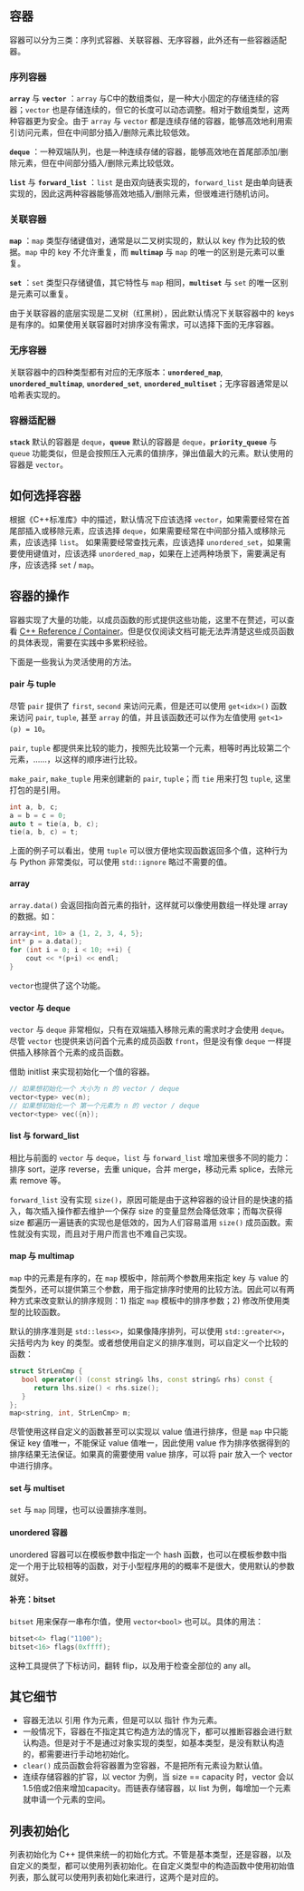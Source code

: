 ## 容器
容器可以分为三类：序列式容器、关联容器、无序容器，此外还有一些容器适配器。
### 序列容器
**`array`** 与 **`vector`** ：`array` 与C中的数组类似，是一种大小固定的存储连续的容器；`vector` 也是存储连续的，但它的长度可以动态调整。相对于数组类型，这两种容器更为安全。由于 `array` 与 `vector` 都是连续存储的容器，能够高效地利用索引访问元素，但在中间部分插入/删除元素比较低效。

**`deque`** ：一种双端队列，也是一种连续存储的容器，能够高效地在首尾部添加/删除元素，但在中间部分插入/删除元素比较低效。

**`list`** 与 **`forward_list`** ：`list` 是由双向链表实现的，`forward_list` 是由单向链表实现的，因此这两种容器能够高效地插入/删除元素，但很难进行随机访问。

### 关联容器
**`map`** ：`map` 类型存储键值对，通常是以二叉树实现的，默认以 key 作为比较的依据。`map` 中的 key 不允许重复，而 **`multimap`** 与 `map` 的唯一的区别是元素可以重复。

**`set`** ：`set` 类型只存储键值，其它特性与 `map` 相同，**`multiset`** 与 `set` 的唯一区别是元素可以重复。

由于关联容器的底层实现是二叉树（红黑树），因此默认情况下关联容器中的 keys 是有序的。如果使用关联容器时对排序没有需求，可以选择下面的无序容器。

### 无序容器
关联容器中的四种类型都有对应的无序版本：**`unordered_map`**, **`unordered_multimap`**, **`unordered_set`**, **`unordered_multiset`**；无序容器通常是以哈希表实现的。

### 容器适配器
**`stack`** 默认的容器是 `deque`，**`queue`** 默认的容器是 `deque`，**`priority_queue`** 与 `queue` 功能类似，但是会按照压入元素的值排序，弹出值最大的元素。默认使用的容器是 `vector`。

## 如何选择容器
根据《C++标准库》中的描述，默认情况下应该选择 `vector`，如果需要经常在首尾部插入或移除元素，应该选择 `deque`，如果需要经常在中间部分插入或移除元素，应该选择 `list`。
如果需要经常查找元素，应该选择 `unordered_set`，如果需要使用键值对，应该选择 `unordered_map`，如果在上述两种场景下，需要满足有序，应该选择 `set` / `map`。

## 容器的操作
容器实现了大量的功能，以成员函数的形式提供这些功能，这里不在赘述，可以查看 [C++ Reference / Container](https://zh.cppreference.com/w/cpp/container)。但是仅仅阅读文档可能无法弄清楚这些成员函数的具体表现，需要在实践中多累积经验。

下面是一些我认为灵活使用的方法。

#### pair 与 tuple
尽管 `pair` 提供了 `first`, `second` 来访问元素，但是还可以使用 `get<idx>()` 函数来访问 `pair`, `tuple`, 甚至 `array` 的值，并且该函数还可以作为左值使用 `get<1>(p) = 10`。

`pair`, `tuple` 都提供来比较的能力，按照先比较第一个元素，相等时再比较第二个元素，……，以这样的顺序进行比较。

`make_pair`, `make_tuple` 用来创建新的 `pair`, `tuple`；而 `tie` 用来打包 `tuple`, 这里打包的是引用。
```c++
int a, b, c;
a = b = c = 0;
auto t = tie(a, b, c);
tie(a, b, c) = t;
```
上面的例子可以看出，使用 `tuple` 可以很方便地实现函数返回多个值，这种行为与 Python 非常类似，可以使用 `std::ignore` 略过不需要的值。

#### array
`array.data()` 会返回指向首元素的指针，这样就可以像使用数组一样处理 array 的数据。如：
```c++
array<int, 10> a {1, 2, 3, 4, 5};
int* p = a.data();
for (int i = 0; i < 10; ++i) {
    cout << *(p+i) << endl;
}
```
`vector`也提供了这个功能。

#### vector 与 deque
`vector` 与 `deque` 非常相似，只有在双端插入移除元素的需求时才会使用 `deque`。尽管 `vector` 也提供来访问首个元素的成员函数 `front`，但是没有像 `deque` 一样提供插入移除首个元素的成员函数。

借助 initlist 来实现初始化一个值的容器。
```c++
// 如果想初始化一个 大小为 n 的 vector / deque
vector<type> vec(n);
// 如果想初始化一个 第一个元素为 n 的 vector / deque
vector<type> vec({n});
```

#### list 与 forward_list
相比与前面的 `vector` 与 `deque`，`list` 与 `forward_list` 增加来很多不同的能力：排序 sort，逆序 reverse，去重 unique，合并 merge，移动元素 splice，去除元素 remove 等。


`forward_list` 没有实现 `size()`，原因可能是由于这种容器的设计目的是快速的插入，每次插入操作都去维护一个保存 size 的变量显然会降低效率；而每次获得 size 都遍历一遍链表的实现也是低效的，因为人们容易滥用 `size()` 成员函数。索性就没有实现，而且对于用户而言也不难自己实现。


#### map 与 multimap
`map` 中的元素是有序的，在 `map` 模板中，除前两个参数用来指定 key 与 value 的类型外，还可以提供第三个参数，用于指定排序时使用的比较方法。因此可以有两种方式来改变默认的排序规则：1) 指定 `map` 模板中的排序参数；2) 修改所使用类型的比较函数。

默认的排序准则是 `std::less<>`，如果像降序排列，可以使用 `std::greater<>`，尖括号内为 key 的类型。或者想使用自定义的排序准则，可以自定义一个比较的函数：
```c++
struct StrLenCmp {
   bool operator() (const string& lhs, const string& rhs) const {
      return lhs.size() < rhs.size();
   }
};
map<string, int, StrLenCmp> m;
```
尽管使用这样自定义的函数甚至可以实现以 value 值进行排序，但是 `map` 中只能保证 key 值唯一，不能保证 value 值唯一，因此使用 value 作为排序依据得到的排序结果无法保证。如果真的需要使用 value 排序，可以将 pair 放入一个 vector 中进行排序。

#### set 与 multiset
`set` 与 `map` 同理，也可以设置排序准则。

#### unordered 容器
unordered 容器可以在模板参数中指定一个 hash 函数，也可以在模板参数中指定一个用于比较相等的函数，对于小型程序用的的概率不是很大，使用默认的参数就好。

#### 补充：bitset
`bitset` 用来保存一串布尔值，使用 `vector<bool>` 也可以。具体的用法：
```c++
bitset<4> flag("1100");
bitset<16> flags(0xffff);
```
这种工具提供了下标访问，翻转 flip，以及用于检查全部位的 any all。

## 其它细节
* 容器无法以 引用 作为元素，但是可以以 指针 作为元素。
* 一般情况下，容器在不指定其它构造方法的情况下，都可以推断容器会进行默认构造。但是对于不是通过对象实现的类型，如基本类型，是没有默认构造的，都需要进行手动地初始化。
* `clear()` 成员函数会将容器置为空容器，不是把所有元素设为默认值。
* 连续存储容器的扩容，以 vector 为例，当 size == capacity 时，vector 会以1.5倍或2倍来增加capacity。而链表存储容器，以 list 为例，每增加一个元素就申请一个元素的空间。

## 列表初始化
列表初始化为 C++ 提供来统一的初始化方式。不管是基本类型，还是容器，以及自定义的类型，都可以使用列表初始化。在自定义类型中的构造函数中使用初始值列表，那么就可以使用列表初始化来进行，这两个是对应的。
